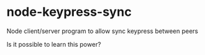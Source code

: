 # node-keypress-sync

Node client/server program to allow sync keypress between peers

Is it possible to learn this power?
